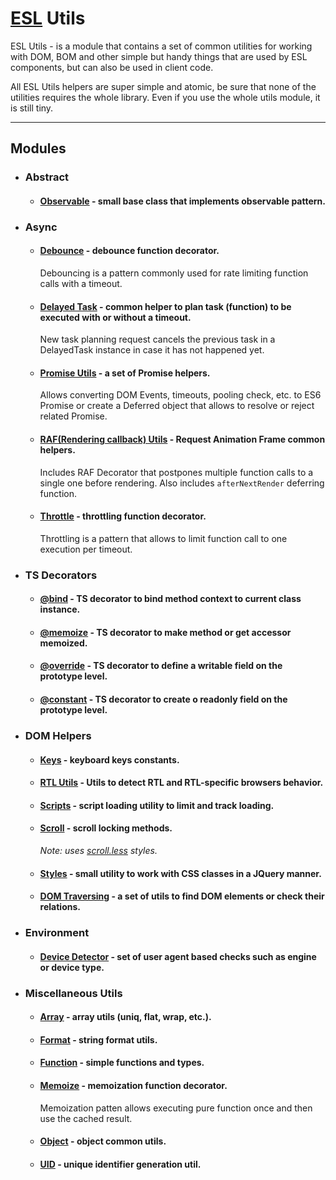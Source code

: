 # [ESL](../../../README.md) Utils

ESL Utils - is a module that contains a set of common utilities for working with DOM, BOM and other simple but handy things that are used by ESL components, but can also be used in client code.

All ESL Utils helpers are super simple and atomic, be sure that none of the utilities requires the whole library. 
Even if you use the whole utils module, it is still tiny.

---

## Modules

- ### Abstract

  - #### [Observable](./abstract/observable.ts) - small base class that implements observable pattern. 


- ### Async

  - #### [Debounce](./async/debounce.ts) - debounce function decorator.
    Debouncing is a pattern commonly used for rate limiting function calls with a timeout.

  - #### [Delayed Task](./async/delayed-task.ts) - common helper to plan task (function) to be executed with or without a timeout.
    New task planning request cancels the previous task in a DelayedTask instance in case it has not happened yet. 

  - #### [Promise Utils](./async/promise.ts) - a set of Promise helpers.
    Allows converting DOM Events, timeouts, pooling check, etc. to ES6 Promise or create a Deferred object 
    that allows to resolve or reject related Promise.

  - #### [RAF(Rendering callback) Utils](./async/raf.ts) - Request Animation Frame common helpers.
    Includes RAF Decorator that postpones multiple function calls to a single one before rendering. 
    Also includes `afterNextRender` deferring function.

  - #### [Throttle](./async/throttle.ts) - throttling function decorator.
    Throttling is a pattern that allows to limit function call to one execution per timeout.


- ### TS Decorators

    - #### [@bind](./decorators/bind.ts) - TS decorator to bind method context to current class instance.

    - #### [@memoize](./decorators/memoize.ts) - TS decorator to make method or get accessor memoized.

    - #### [@override](./decorators/override.ts) - TS decorator to define a writable field on the prototype level.
    
    - #### [@constant](./decorators/constant.ts) - TS decorator to create o readonly field on the prototype level.

- ### DOM Helpers
  
    - #### [Keys](src/modules/esl-utils/dom/keys.ts) - keyboard keys constants.
  
    - #### [RTL Utils](./dom/rtl.ts) - Utils to detect RTL and RTL-specific browsers behavior.
  
    - #### [Scripts](./dom/script.ts) - script loading utility to limit and track loading.
  
    - #### [Scroll](./dom/scroll.ts) - scroll locking methods. 
      *Note: uses [scroll.less](./dom/scroll.less) styles.*
  
    - #### [Styles](./dom/styles.ts) - small utility to work with CSS classes in a JQuery manner.
  
    - #### [DOM Traversing](./dom/traversing.ts) - a set of utils to find DOM elements or check their relations.
  
- ### Environment
  
    - #### [Device Detector](./environment/device-detector.ts) - set of user agent based checks such as engine or device type.
  
- ### Miscellaneous Utils

    - #### [Array](./misc/array.ts) - array utils (uniq, flat, wrap, etc.).
  
    - #### [Format](./misc/format.ts) - string format utils.
  
    - #### [Function](./misc/functions.ts) - simple functions and types.
  
    - #### [Memoize](./misc/memoize.ts) - memoization function decorator. 
      Memoization patten allows executing pure function once and then use the cached result.
  
    - #### [Object](./misc/object.ts) - object common utils.
  
    - #### [UID](./misc/uid.ts) - unique identifier generation util.
